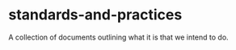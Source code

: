 standards-and-practices
=======================

A collection of documents outlining what it is that we intend to do.